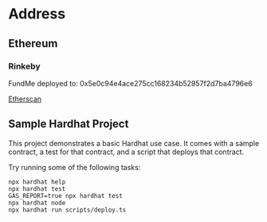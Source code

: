 # Address

<!-- ## Polygon

### Mumbai

FundMe deployed to: 0x662F26b3A3Ddd5E91D5e6B85Fd9E253a873e33E6 -->

## Ethereum

### Rinkeby

FundMe deployed to: 0x5e0c94e4ace275cc168234b52957f2d7ba4796e6

[Etherscan](https://rinkeby.etherscan.io/address/0x5e0c94e4ace275cc168234b52957f2d7ba4796e6)

## Sample Hardhat Project

This project demonstrates a basic Hardhat use case. It comes with a sample contract, a test for that contract, and a script that deploys that contract.

Try running some of the following tasks:

```shell
npx hardhat help
npx hardhat test
GAS_REPORT=true npx hardhat test
npx hardhat node
npx hardhat run scripts/deploy.ts
```
